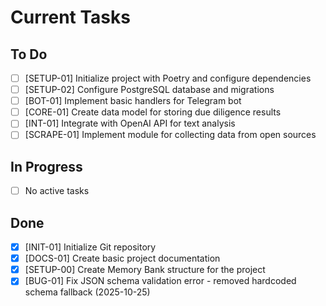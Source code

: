 # Current Tasks

## To Do
- [ ] [SETUP-01] Initialize project with Poetry and configure dependencies
- [ ] [SETUP-02] Configure PostgreSQL database and migrations
- [ ] [BOT-01] Implement basic handlers for Telegram bot
- [ ] [CORE-01] Create data model for storing due diligence results
- [ ] [INT-01] Integrate with OpenAI API for text analysis
- [ ] [SCRAPE-01] Implement module for collecting data from open sources

## In Progress
- [ ] No active tasks

## Done
- [x] [INIT-01] Initialize Git repository
- [x] [DOCS-01] Create basic project documentation
- [x] [SETUP-00] Create Memory Bank structure for the project
- [x] [BUG-01] Fix JSON schema validation error - removed hardcoded schema fallback (2025-10-25)
